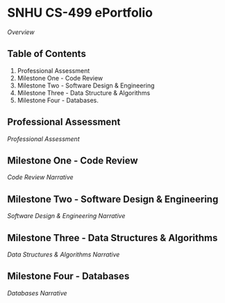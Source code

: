 # SNHU CS-499 ePortfolio

_Overview_

## Table of Contents
1. Professional Assessment
2. Milestone One - Code Review
3. Milestone Two - Software Design & Engineering
4. Milestone Three - Data Structure & Algorithms
5. Milestone Four - Databases.

## Professional Assessment

_Professional Assessment_


## Milestone One - Code Review

_Code Review Narrative_


## Milestone Two - Software Design & Engineering

_Software Design & Engineering Narrative_


## Milestone Three - Data Structures & Algorithms

_Data Structures & Algorithms Narrative_


## Milestone Four - Databases

_Databases Narrative_
